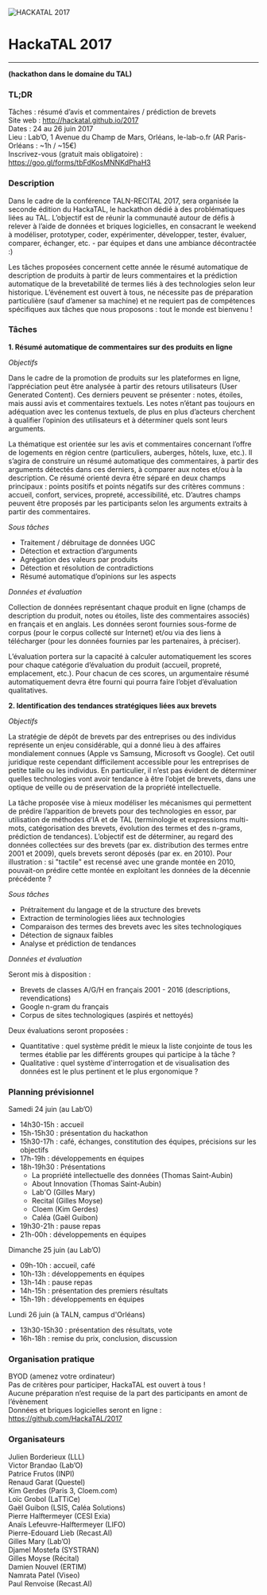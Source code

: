 ![HACKATAL 2017](https://raw.githubusercontent.com/HackaTAL/2017/gh-pages/hackatal2017.png)

# HackaTAL 2017
---------------
**(hackathon dans le domaine du TAL)**

### TL;DR

Tâches : résumé d’avis et commentaires / prédiction de brevets  
Site web : http://hackatal.github.io/2017  
Dates : 24 au 26 juin 2017  
Lieu : Lab’O, 1 Avenue du Champ de Mars, Orléans, le-lab-o.fr (AR Paris-Orléans : ~1h / ~15€)  
Inscrivez-vous (gratuit mais obligatoire) : https://goo.gl/forms/tbFdKosMNNKdPhaH3  

### Description

Dans le cadre de la conférence TALN-RECITAL 2017, sera organisée la seconde édition du HackaTAL, le hackathon dédié à des problématiques liées au TAL. L’objectif est de réunir la communauté autour de défis à relever à l’aide de données et briques logicielles, en consacrant le weekend à modéliser, prototyper, coder, expérimenter, développer, tester, évaluer, comparer, échanger, etc. - par équipes et dans une ambiance décontractée :)

Les tâches proposées concernent cette année le résumé automatique de description de produits à partir de leurs commentaires et la prédiction automatique de la brevetabilité de termes liés à des technologies selon leur historique. L’événement est ouvert à tous, ne nécessite pas de préparation particulière (sauf d’amener sa machine) et ne requiert pas de compétences spécifiques aux tâches que nous proposons : tout le monde est bienvenu !

### Tâches

**1. Résumé automatique de commentaires sur des produits en ligne**

*Objectifs*

Dans le cadre de la promotion de produits sur les plateformes en ligne, l’appréciation peut être analysée à partir des retours utilisateurs (User Generated Content). Ces derniers peuvent se présenter : notes, étoiles, mais aussi avis et commentaires textuels. Les notes n’étant pas toujours en adéquation avec les contenus textuels, de plus en plus d’acteurs cherchent à qualifier l’opinion des utilisateurs et à déterminer quels sont leurs arguments.

La thématique est orientée sur les avis et commentaires concernant l’offre de logements en région centre (particuliers, auberges, hôtels, luxe, etc.). Il s’agira de construire un résumé automatique des commentaires, à partir des arguments détectés dans ces derniers, à comparer aux notes et/ou à la description. Ce résumé orienté devra être séparé en deux champs principaux : points positifs et points négatifs sur des critères communs : accueil, confort, services, propreté, accessibilité, etc. D’autres champs peuvent être proposés par les participants selon les arguments extraits à partir des commentaires.

*Sous tâches*

- Traitement / débruitage de données UGC
- Détection et extraction d’arguments
- Agrégation des valeurs par produits
- Détection et résolution de contradictions
- Résumé automatique d’opinions sur les aspects

*Données et évaluation*

Collection de données représentant chaque produit en ligne (champs de description du produit, notes ou étoiles, liste des commentaires associés) en français et en anglais. Les données seront fournies sous-forme de corpus (pour le corpus collecté sur Internet) et/ou via des liens à télécharger (pour les données fournies par les partenaires, à préciser).

L’évaluation portera sur la capacité à calculer automatiquement les scores pour chaque catégorie d’évaluation du produit (accueil, propreté, emplacement, etc.). Pour chacun de ces scores, un argumentaire résumé automatiquement devra être fourni qui pourra faire l’objet d’évaluation qualitatives.

**2. Identification des tendances stratégiques liées aux brevets**

*Objectifs*

La stratégie de dépôt de brevets par des entreprises ou des individus représente un enjeu considérable, qui a donné lieu à des affaires mondialement connues (Apple vs Samsung, Microsoft vs Google). Cet outil juridique reste cependant difficilement accessible pour les entreprises de petite taille ou les individus. En particulier, il n’est pas évident de déterminer quelles technologies vont avoir tendance à être l’objet de brevets, dans une optique de veille ou de préservation de la propriété intellectuelle.

La tâche proposée vise à mieux modéliser les mécanismes qui permettent de prédire l’apparition de brevets pour des technologies en essor, par utilisation de méthodes d’IA et de TAL (terminologie et expressions multi-mots, catégorisation des brevets, évolution des termes et des n-grams, prédiction de tendances). L’objectif est de déterminer, au regard des données collectées sur des brevets (par ex. distribution des termes entre 2001 et 2009), quels brevets seront déposés (par ex. en 2010). Pour illustration : si "tactile" est recensé avec une grande montée en 2010, pouvait-on prédire cette montée en exploitant les données de la décennie précédente ?

*Sous tâches*

- Prétraitement du langage et de la structure des brevets
- Extraction de terminologies liées aux technologies
- Comparaison des termes des brevets avec les sites technologiques
- Détection de signaux faibles
- Analyse et prédiction de tendances

*Données et évaluation*

Seront mis à disposition :

- Brevets de classes A/G/H en français 2001 - 2016 (descriptions, revendications)
- Google n-gram du français
- Corpus de sites technologiques (aspirés et nettoyés)

Deux évaluations seront proposées :

- Quantitative : quel système prédit le mieux la liste conjointe de tous les termes établie par les différents groupes qui participe à la tâche ?
- Qualitative : quel système d'interrogation et de visualisation des données est le plus pertinent et le plus ergonomique ?


### Planning prévisionnel

Samedi 24 juin (au Lab’O)

- 14h30-15h : accueil
- 15h-15h30 : présentation du hackathon
- 15h30-17h : café, échanges, constitution des équipes, précisions sur les objectifs
- 17h-19h : développements en équipes
- 18h-19h30 : Présentations
	- La propriété intellectuelle des données (Thomas Saint-Aubin)
	- About Innovation (Thomas Saint-Aubin)
	- Lab'O (Gilles Mary)
	- Recital (Gilles Moyse)
	- Cloem (Kim Gerdes)
	- Caléa (Gaël Guibon)
- 19h30-21h : pause repas
- 21h-00h : développements en équipes

Dimanche 25 juin (au Lab’O)

- 09h-10h : accueil, café
- 10h-13h : développements en équipes
- 13h-14h : pause repas
- 14h-15h : présentation des premiers résultats
- 15h-19h : développements en équipes

Lundi 26 juin (à TALN, campus d'Orléans)

- 13h30-15h30 : présentation des résultats, vote
- 16h-18h : remise du prix, conclusion, discussion

### Organisation pratique

BYOD (amenez votre ordinateur)  
Pas de critères pour participer, HackaTAL est ouvert à tous !  
Aucune préparation n’est requise de la part des participants en amont de l’évènement  
Données et briques logicielles seront en ligne : https://github.com/HackaTAL/2017  

### Organisateurs

Julien Borderieux (LLL)  
Victor Brandao (Lab’O)  
Patrice Frutos (INPI)  
Renaud Garat (Questel)  
Kim Gerdes (Paris 3, Cloem.com)  
Loïc Grobol (LaTTiCe)  
Gaël Guibon (LSIS, Caléa Solutions)  
Pierre Halftermeyer (CESI Exia)  
Anaïs Lefeuvre-Halftermeyer (LIFO)  
Pierre-Edouard Lieb (Recast.AI)  
Gilles Mary (Lab’O)  
Djamel Mostefa (SYSTRAN)  
Gilles Moyse (Récital)  
Damien Nouvel (ERTIM)  
Namrata Patel (Viseo)  
Paul Renvoise (Recast.AI)  
